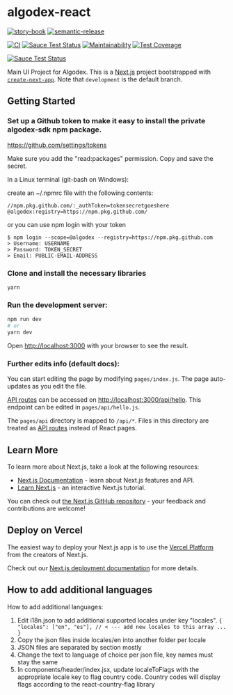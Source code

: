 # algodex-react

[![story-book](https://raw.githubusercontent.com/storybookjs/brand/master/badge/badge-storybook.svg)](https://www.chromatic.com/builds?appId=60b0bd43c7a26d003be10f53)
[![semantic-release](https://img.shields.io/badge/%20%20%F0%9F%93%A6%F0%9F%9A%80-semantic--release-e10079.svg)](https://github.com/semantic-release/semantic-release)

[![CI](https://github.com/algodex/algodex-react/actions/workflows/ci.yml/badge.svg)](https://github.com/algodex/algodex-react/actions/workflows/ci.yml)
[![Sauce Test Status](https://app.saucelabs.com/buildstatus/algodex?auth=a575d8742c484fe2f6006e9bf6c1022c)](https://app.saucelabs.com/u/algodex)
[![Maintainability](https://api.codeclimate.com/v1/badges/f9008846c3425fe77dc7/maintainability)](https://codeclimate.com/repos/624385d6658c406f70000ff2/maintainability)
[![Test Coverage](https://api.codeclimate.com/v1/badges/f9008846c3425fe77dc7/test_coverage)](https://codeclimate.com/repos/624385d6658c406f70000ff2/test_coverage)

[![Sauce Test Status](https://app.saucelabs.com/browser-matrix/algodex.svg?auth=a575d8742c484fe2f6006e9bf6c1022c)](https://app.saucelabs.com/u/algodex)

Main UI Project for Algodex. This is a [Next.js](https://nextjs.org/) project bootstrapped with [`create-next-app`](https://github.com/vercel/next.js/tree/canary/packages/create-next-app). Note that `development` is the default branch.

## Getting Started

### Set up a Github token to make it easy to install the private algodex-sdk npm package.

https://github.com/settings/tokens

Make sure you add the "read:packages" permission.
Copy and save the secret.

In a Linux terminal (git-bash on Windows):

create an ~/.npmrc file with the following contents:
```
//npm.pkg.github.com/:_authToken=tokensecretgoeshere
@algodex:registry=https://npm.pkg.github.com/
```
or you can use npm login with your token
```
$ npm login --scope=@algodex --registry=https://npm.pkg.github.com
> Username: USERNAME
> Password: TOKEN_SECRET
> Email: PUBLIC-EMAIL-ADDRESS
```

### Clone and install the necessary libraries

```
yarn
```

### Run the development server:

```bash
npm run dev
# or
yarn dev
```

Open [http://localhost:3000](http://localhost:3000) with your browser to see the result.

### Further edits info (default docs):

You can start editing the page by modifying `pages/index.js`. The page auto-updates as you edit the file.

[API routes](https://nextjs.org/docs/api-routes/introduction) can be accessed on [http://localhost:3000/api/hello](http://localhost:3000/api/hello). This endpoint can be edited in `pages/api/hello.js`.

The `pages/api` directory is mapped to `/api/*`. Files in this directory are treated as [API routes](https://nextjs.org/docs/api-routes/introduction) instead of React pages.

## Learn More

To learn more about Next.js, take a look at the following resources:

- [Next.js Documentation](https://nextjs.org/docs) - learn about Next.js features and API.
- [Learn Next.js](https://nextjs.org/learn) - an interactive Next.js tutorial.

You can check out [the Next.js GitHub repository](https://github.com/vercel/next.js/) - your feedback and contributions are welcome!

## Deploy on Vercel

The easiest way to deploy your Next.js app is to use the [Vercel Platform](https://vercel.com/new?utm_medium=default-template&filter=next.js&utm_source=create-next-app&utm_campaign=create-next-app-readme) from the creators of Next.js.

Check out our [Next.js deployment documentation](https://nextjs.org/docs/deployment) for more details.


## How to add additional languages
How to add additional languages:

1. Edit i18n.json to add additional supported locales under key "locales".
`
{
  "locales": ["en", "es"], // < --- add new locales to this array
   ...
}
`
2. Copy the json files inside locales/en into another folder per locale
3. JSON files are separated by section mostly
4. Change the text to language of choice per json file, key names must stay the same
5. In components/header/index.jsx, update localeToFlags with the appropriate locale key to flag country code. Country codes will display flags according to the react-country-flag library
